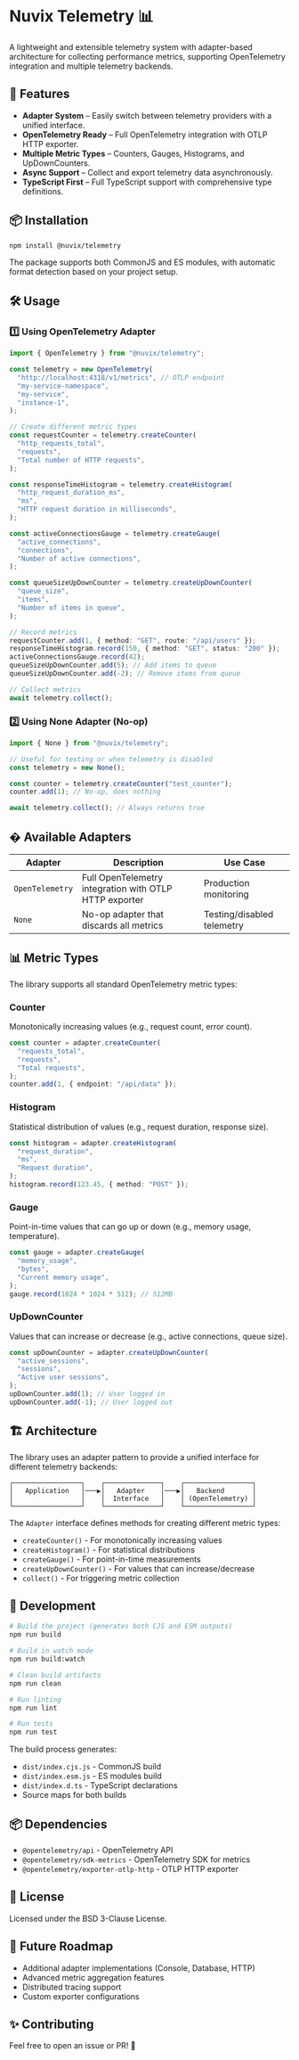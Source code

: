 # Nuvix Telemetry 📊

A lightweight and extensible telemetry system with adapter-based architecture for collecting performance metrics, supporting OpenTelemetry integration and multiple telemetry backends.

## 🚀 Features

- **Adapter System** – Easily switch between telemetry providers with a unified interface.
- **OpenTelemetry Ready** – Full OpenTelemetry integration with OTLP HTTP exporter.
- **Multiple Metric Types** – Counters, Gauges, Histograms, and UpDownCounters.
- **Async Support** – Collect and export telemetry data asynchronously.
- **TypeScript First** – Full TypeScript support with comprehensive type definitions.

## 📦 Installation

```sh
npm install @nuvix/telemetry
```

The package supports both CommonJS and ES modules, with automatic format detection based on your project setup.

## 🛠 Usage

### 1️⃣ Using OpenTelemetry Adapter

```typescript
import { OpenTelemetry } from "@nuvix/telemetry";

const telemetry = new OpenTelemetry(
  "http://localhost:4318/v1/metrics", // OTLP endpoint
  "my-service-namespace",
  "my-service",
  "instance-1",
);

// Create different metric types
const requestCounter = telemetry.createCounter(
  "http_requests_total",
  "requests",
  "Total number of HTTP requests",
);

const responseTimeHistogram = telemetry.createHistogram(
  "http_request_duration_ms",
  "ms",
  "HTTP request duration in milliseconds",
);

const activeConnectionsGauge = telemetry.createGauge(
  "active_connections",
  "connections",
  "Number of active connections",
);

const queueSizeUpDownCounter = telemetry.createUpDownCounter(
  "queue_size",
  "items",
  "Number of items in queue",
);

// Record metrics
requestCounter.add(1, { method: "GET", route: "/api/users" });
responseTimeHistogram.record(150, { method: "GET", status: "200" });
activeConnectionsGauge.record(42);
queueSizeUpDownCounter.add(5); // Add items to queue
queueSizeUpDownCounter.add(-2); // Remove items from queue

// Collect metrics
await telemetry.collect();
```

### 2️⃣ Using None Adapter (No-op)

```typescript
import { None } from "@nuvix/telemetry";

// Useful for testing or when telemetry is disabled
const telemetry = new None();

const counter = telemetry.createCounter("test_counter");
counter.add(1); // No-op, does nothing

await telemetry.collect(); // Always returns true
```

## � Available Adapters

| Adapter         | Description                                            | Use Case                   |
| --------------- | ------------------------------------------------------ | -------------------------- |
| `OpenTelemetry` | Full OpenTelemetry integration with OTLP HTTP exporter | Production monitoring      |
| `None`          | No-op adapter that discards all metrics                | Testing/disabled telemetry |

## 📊 Metric Types

The library supports all standard OpenTelemetry metric types:

### Counter

Monotonically increasing values (e.g., request count, error count).

```typescript
const counter = adapter.createCounter(
  "requests_total",
  "requests",
  "Total requests",
);
counter.add(1, { endpoint: "/api/data" });
```

### Histogram

Statistical distribution of values (e.g., request duration, response size).

```typescript
const histogram = adapter.createHistogram(
  "request_duration",
  "ms",
  "Request duration",
);
histogram.record(123.45, { method: "POST" });
```

### Gauge

Point-in-time values that can go up or down (e.g., memory usage, temperature).

```typescript
const gauge = adapter.createGauge(
  "memory_usage",
  "bytes",
  "Current memory usage",
);
gauge.record(1024 * 1024 * 512); // 512MB
```

### UpDownCounter

Values that can increase or decrease (e.g., active connections, queue size).

```typescript
const upDownCounter = adapter.createUpDownCounter(
  "active_sessions",
  "sessions",
  "Active user sessions",
);
upDownCounter.add(1); // User logged in
upDownCounter.add(-1); // User logged out
```

## 🏗️ Architecture

The library uses an adapter pattern to provide a unified interface for different telemetry backends:

```
┌─────────────────┐    ┌──────────────┐    ┌─────────────────┐
│   Application   │───▶│   Adapter    │───▶│   Backend       │
│                 │    │  Interface   │    │ (OpenTelemetry) │
└─────────────────┘    └──────────────┘    └─────────────────┘
```

The `Adapter` interface defines methods for creating different metric types:

- `createCounter()` - For monotonically increasing values
- `createHistogram()` - For statistical distributions
- `createGauge()` - For point-in-time measurements
- `createUpDownCounter()` - For values that can increase/decrease
- `collect()` - For triggering metric collection

## 🧪 Development

```sh
# Build the project (generates both CJS and ESM outputs)
npm run build

# Build in watch mode
npm run build:watch

# Clean build artifacts
npm run clean

# Run linting
npm run lint

# Run tests
npm run test
```

The build process generates:

- `dist/index.cjs.js` - CommonJS build
- `dist/index.esm.js` - ES modules build
- `dist/index.d.ts` - TypeScript declarations
- Source maps for both builds

## 📦 Dependencies

- `@opentelemetry/api` - OpenTelemetry API
- `@opentelemetry/sdk-metrics` - OpenTelemetry SDK for metrics
- `@opentelemetry/exporter-otlp-http` - OTLP HTTP exporter

## 📝 License

Licensed under the BSD 3-Clause License.

## 🔧 Future Roadmap

- Additional adapter implementations (Console, Database, HTTP)
- Advanced metric aggregation features
- Distributed tracing support
- Custom exporter configurations

## ✨ Contributing

Feel free to open an issue or PR! 🚀
